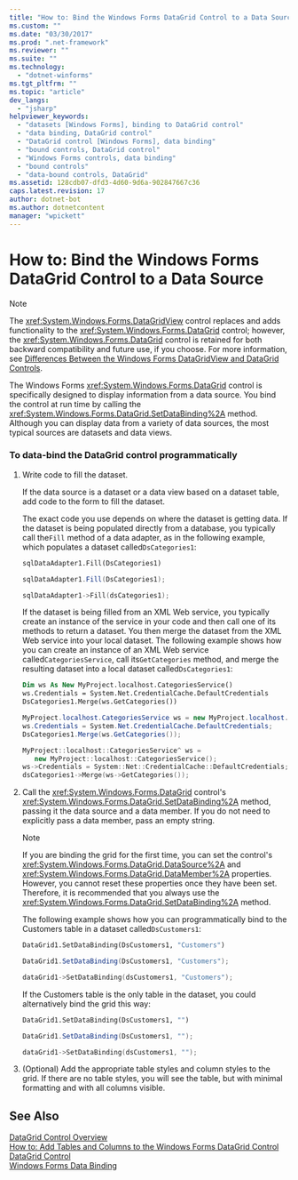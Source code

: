 ```yaml
---
title: "How to: Bind the Windows Forms DataGrid Control to a Data Source | Microsoft Docs"
ms.custom: ""
ms.date: "03/30/2017"
ms.prod: ".net-framework"
ms.reviewer: ""
ms.suite: ""
ms.technology: 
  - "dotnet-winforms"
ms.tgt_pltfrm: ""
ms.topic: "article"
dev_langs: 
  - "jsharp"
helpviewer_keywords: 
  - "datasets [Windows Forms], binding to DataGrid control"
  - "data binding, DataGrid control"
  - "DataGrid control [Windows Forms], data binding"
  - "bound controls, DataGrid control"
  - "Windows Forms controls, data binding"
  - "bound controls"
  - "data-bound controls, DataGrid"
ms.assetid: 128cdb07-dfd3-4d60-9d6a-902847667c36
caps.latest.revision: 17
author: dotnet-bot
ms.author: dotnetcontent
manager: "wpickett"
---
```

# How to: Bind the Windows Forms DataGrid Control to a Data Source
> [!NOTE]
>  The <xref:System.Windows.Forms.DataGridView> control replaces and adds functionality to the <xref:System.Windows.Forms.DataGrid> control; however, the <xref:System.Windows.Forms.DataGrid> control is retained for both backward compatibility and future use, if you choose. For more information, see [Differences Between the Windows Forms DataGridView and DataGrid Controls](../../../../docs/framework/winforms/controls/differences-between-the-windows-forms-datagridview-and-datagrid-controls.md).  
  
 The Windows Forms <xref:System.Windows.Forms.DataGrid> control is specifically designed to display information from a data source. You bind the control at run time by calling the <xref:System.Windows.Forms.DataGrid.SetDataBinding%2A> method. Although you can display data from a variety of data sources, the most typical sources are datasets and data views.  
  
### To data-bind the DataGrid control programmatically  
  
1.  Write code to fill the dataset.  
  
     If the data source is a dataset or a data view based on a dataset table, add code to the form to fill the dataset.  
  
     The exact code you use depends on where the dataset is getting data. If the dataset is being populated directly from a database, you typically call the`Fill` method of a data adapter, as in the following example, which populates a dataset called`DsCategories1`:  
  
    ```vb  
    sqlDataAdapter1.Fill(DsCategories1)  
    ```  
  
    ```csharp  
    sqlDataAdapter1.Fill(DsCategories1);  
    ```  
  
    ```cpp  
    sqlDataAdapter1->Fill(dsCategories1);  
    ```  
  
     If the dataset is being filled from an XML Web service, you typically create an instance of the service in your code and then call one of its methods to return a dataset. You then merge the dataset from the XML Web service into your local dataset. The following example shows how you can create an instance of an XML Web service called`CategoriesService`, call its`GetCategories` method, and merge the resulting dataset into a local dataset called`DsCategories1`:  
  
    ```vb  
    Dim ws As New MyProject.localhost.CategoriesService()  
    ws.Credentials = System.Net.CredentialCache.DefaultCredentials  
    DsCategories1.Merge(ws.GetCategories())  
    ```  
  
    ```csharp  
    MyProject.localhost.CategoriesService ws = new MyProject.localhost.CategoriesService();  
    ws.Credentials = System.Net.CredentialCache.DefaultCredentials;  
    DsCategories1.Merge(ws.GetCategories());  
    ```  
  
    ```cpp  
    MyProject::localhost::CategoriesService^ ws =   
       new MyProject::localhost::CategoriesService();  
    ws->Credentials = System::Net::CredentialCache::DefaultCredentials;  
    dsCategories1->Merge(ws->GetCategories());  
    ```  
  
2.  Call the <xref:System.Windows.Forms.DataGrid> control's <xref:System.Windows.Forms.DataGrid.SetDataBinding%2A> method, passing it the data source and a data member. If you do not need to explicitly pass a data member, pass an empty string.  
  
    > [!NOTE]
    >  If you are binding the grid for the first time, you can set the control's <xref:System.Windows.Forms.DataGrid.DataSource%2A> and <xref:System.Windows.Forms.DataGrid.DataMember%2A> properties. However, you cannot reset these properties once they have been set. Therefore, it is recommended that you always use the <xref:System.Windows.Forms.DataGrid.SetDataBinding%2A> method.  
  
     The following example shows how you can programmatically bind to the Customers table in a dataset called`DsCustomers1`:  
  
    ```vb  
    DataGrid1.SetDataBinding(DsCustomers1, "Customers")  
    ```  
  
    ```csharp  
    DataGrid1.SetDataBinding(DsCustomers1, "Customers");  
    ```  
  
    ```cpp  
    dataGrid1->SetDataBinding(dsCustomers1, "Customers");  
    ```  
  
     If the Customers table is the only table in the dataset, you could alternatively bind the grid this way:  
  
    ```vb  
    DataGrid1.SetDataBinding(DsCustomers1, "")  
    ```  
  
    ```csharp  
    DataGrid1.SetDataBinding(DsCustomers1, "");  
    ```  
  
    ```cpp  
    dataGrid1->SetDataBinding(dsCustomers1, "");  
    ```  
  
3.  (Optional) Add the appropriate table styles and column styles to the grid. If there are no table styles, you will see the table, but with minimal formatting and with all columns visible.  
  
## See Also  
 [DataGrid Control Overview](../../../../docs/framework/winforms/controls/datagrid-control-overview-windows-forms.md)   
 [How to: Add Tables and Columns to the Windows Forms DataGrid Control](../../../../docs/framework/winforms/controls/how-to-add-tables-and-columns-to-the-windows-forms-datagrid-control.md)   
 [DataGrid Control](../../../../docs/framework/winforms/controls/datagrid-control-windows-forms.md)   
 [Windows Forms Data Binding](../../../../docs/framework/winforms/windows-forms-data-binding.md)
